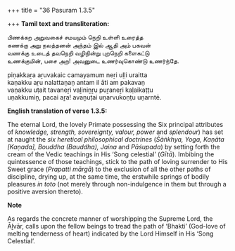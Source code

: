 +++
title = "36 Pasuram 1.3.5"

+++
**Tamil text and transliteration:**

பிணக்கற அறுவகைச் சமயமும் நெறி உள்ளி உரைத்த  
கணக்கு அறு நலத்தனன் அந்தம் இல் ஆதி அம் பகவன்  
வணக்கு உடைத் தவநெறி வழிநின்று புறநெறி களைகட்டு  
உணக்குமின், பசை அற! அவனுடை உணர்வுகொண்டு உணர்ந்தே.

piṇakkaṟa aṟuvakaic camayamum neṟi uḷḷi uraitta  
kaṇakku aṟu nalattaṉaṉ antam il āti am pakavaṉ  
vaṇakku uṭait tavaneṟi vaḻiniṉṟu puṟaneṟi kaḷaikaṭṭu  
uṇakkumiṉ, pacai aṟa! avaṉuṭai uṇarvukoṇṭu uṇarntē.

**English translation of verse 1.3.5:**

The eternal Lord, the lovely Primate possessing the Six principal attributes of *knowledge, strength, sovereignty, valour, power* and *splendour*) has set at naught the *six heretical philosophical doctrines* (*Śāṅkhya, Yoga, Kaṇāta [Kaṇada], Bouddha (Bauddha), Jaina* and *Pāśupada*) by setting forth the cream of the Vedic teachings in His ‘Song celestial’ (*Gītā*). Imbibing the quintessence of those teachings, stick to the path of loving surrender to His Sweet grace (*Prapatti mārgā*) to the exclusion of all the other paths of discipline, drying up, at the same time, the erstwhile springs of bodily pleasures *in toto* (not merely through non-indulgence in them but through a positive aversion thereto).

**Note**

As regards the concrete manner of worshipping the Supreme Lord, the Āḻvār, calls upon the fellow beings to tread the path of ‘Bhakti’ (God-love of melting tenderness of heart) indicated by the Lord Himself in His ‘Song Celestial’.


